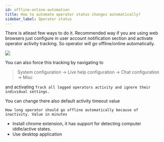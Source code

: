 ```yaml
---
id: offline-online-automation
title: How to automate operator status changes automatically?
sidebar_label: Operator status
---
```


There is atleast few ways to do it. Recommended way if you are using web browsers just configure in user account notification section and activate operator activity tracking. So operator will go offline/online automatically.

![](/img/operator-status.jpg)

You can also force this tracking by navigating to 

> System configuration -> Live help configuration -> Chat configuration -> Misc

and activating `Track all logged operators activity and ignore their individual settings.`

You can change there also default activity timeout value

`How long operator should go offline automatically because of inactivity. Value in minutes`

* Install chrome extension, it has support for detecting computer iddle/active states.
* Use desktop application